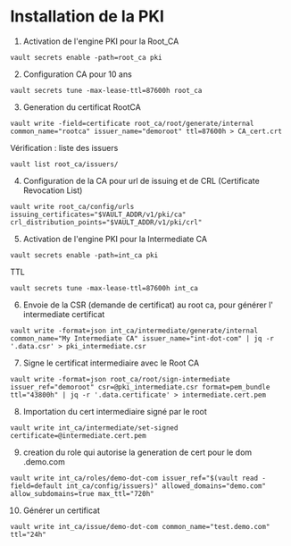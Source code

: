 # Installation de la PKI

1. Activation de l'engine PKI pour la Root_CA

```
vault secrets enable -path=root_ca pki
```

2. Configuration CA pour 10 ans

```
vault secrets tune -max-lease-ttl=87600h root_ca
```

3. Generation du certificat RootCA

```
vault write -field=certificate root_ca/root/generate/internal common_name="rootca" issuer_name="demoroot" ttl=87600h > CA_cert.crt
```

Vérification : liste des issuers

```
vault list root_ca/issuers/
```

4. Configuration de la CA pour url de issuing et de CRL (Certificate Revocation List) 

```
vault write root_ca/config/urls issuing_certificates="$VAULT_ADDR/v1/pki/ca" crl_distribution_points="$VAULT_ADDR/v1/pki/crl"
```

5. Activation de l'engine PKI pour la Intermediate CA

```
vault secrets enable -path=int_ca pki
```

TTL

```
vault secrets tune -max-lease-ttl=87600h int_ca
```

6. Envoie de la CSR (demande de certificat) au root ca, pour générer l' intermediate certificat

```
vault write -format=json int_ca/intermediate/generate/internal common_name="My Intermediate CA" issuer_name="int-dot-com" | jq -r '.data.csr' > pki_intermediate.csr
```

7. Signe le certificat intermediaire avec le Root CA

```
vault write -format=json root_ca/root/sign-intermediate issuer_ref="demoroot" csr=@pki_intermediate.csr format=pem_bundle ttl="43800h" | jq -r '.data.certificate' > intermediate.cert.pem
```

8. Importation du cert intermediaire signé par le root

```
vault write int_ca/intermediate/set-signed certificate=@intermediate.cert.pem
```

9. creation du role qui autorise la generation de cert pour le dom .demo.com

```
vault write int_ca/roles/demo-dot-com issuer_ref="$(vault read -field=default int_ca/config/issuers)" allowed_domains="demo.com" allow_subdomains=true max_ttl="720h"
```

10. Générer un certificat

```
vault write int_ca/issue/demo-dot-com common_name="test.demo.com" ttl="24h"
```